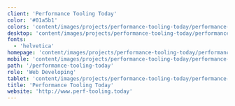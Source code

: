 ```yaml
---
client: 'Performance Tooling Today'
color: '#01a5b1'
colors: 'content/images/projects/performance-tooling-today/performance-tooling-today-colors.png'
desktop: 'content/images/projects/performance-tooling-today/performance-tooling-today-imac.png'
fonts:
  - 'helvetica'
homepage: 'content/images/projects/performance-tooling-today/performance-tooling-today.png'
mobile: 'content/images/projects/performance-tooling-today/performance-tooling-today-iphone.png'
path: '/performance-tooling-today'
role: 'Web Developing'
tablet: 'content/images/projects/performance-tooling-today/performance-tooling-today-ipad.png'
title: 'Performance Tooling Today'
website: 'http://www.perf-tooling.today'
---
```

